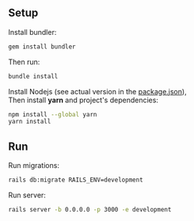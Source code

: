 ## Setup

Install bundler:
```bash
gem install bundler
```

Then run:
```bash
bundle install
```

Install Nodejs (see actual version in the [package.json](package.json)),\
Then install **yarn** and project's dependencies:

```bash
npm install --global yarn
yarn install
```
   
## Run

Run migrations:
```bash
rails db:migrate RAILS_ENV=development
```

Run server:
```bash
rails server -b 0.0.0.0 -p 3000 -e development
```